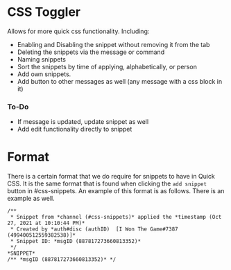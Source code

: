 # CSS Toggler

Allows for more quick css functionality.
Including:
- Enabling and Disabling the snippet without removing it from the tab
- Deleting the snippets via the message or command
- Naming snippets
- Sort the snippets by time of applying, alphabetically, or person
- Add own snippets.
- Add button to other messages as well (any message with a css block in it)

### To-Do
- If message is updated, update snippet as well
- Add edit functionality directly to snippet

# Format
There is a certain format that we do require for snippets to have in Quick CSS. It is the same format that is found when clicking the `add snippet` button in #css-snippets. An example of this format is as follows. There is an example as well.
```
/**
 * Snippet from *channel (#css-snippets)* applied the *timestamp (Oct 27, 2021 at 10:10:44 PM)*
 * Created by *auth#disc (authID)  [I Won The Game#7387 (499400512559382538)]*
 * Snippet ID: *msgID (887817273660813352)*
 */
*SNIPPET*
/** *msgID (887817273660813352)* */
```